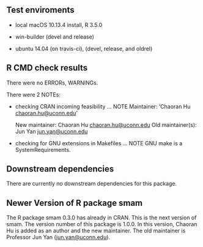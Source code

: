 ## Test enviroments

* local macOS 10.13.4 install, R 3.5.0

* win-builder (devel and release)

* ubuntu 14.04 (on travis-ci), (devel, release, and oldrel)


## R CMD check results
There were no ERRORs, WARNINGs.

There were 2 NOTEs:

* checking CRAN incoming feasibility ... NOTE
  Maintainer: ‘Chaoran Hu <chaoran.hu@uconn.edu>’

  New maintainer:
    Chaoran Hu <chaoran.hu@uconn.edu>
  Old maintainer(s):
    Jun Yan <jun.yan@uconn.edu>

* checking for GNU extensions in Makefiles ... NOTE
  GNU make is a SystemRequirements.



## Downstream dependencies

There are currently no downstream dependencies for this package.


## Newer Version of R package smam

The R package smam 0.3.0 has already in CRAN. This is the next version of smam. The version number of this package is 1.0.0. In this version, Chaoran Hu is added as an author and the new maintainer. The old maintainer is Professor Jun Yan (jun.yan@uconn.edu).

